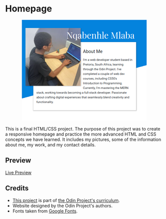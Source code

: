 # Homepage


<div align="center">
    <img src="./assets/images/homepage-preview.png" alt="Homepage" >
</div>

This is a final HTML/CSS project. The purpose of this project was to create a responsive homepage and practice the more advanced HTML and CSS concepts we have learned. It includes my pictures, some of the information about me, my work, and my contact details.

## Preview

[Live Preview](https://lindelwa.github.io/odin-homepage)

## Credits

- [This project](https://www.theodinproject.com/lessons/node-path-advanced-html-and-css-homepage) is part of [the Odin Project's curriculum](https://www.theodinproject.com).
- Website designed by the Odin Project's authors.
- Fonts taken from [Google Fonts](https://fonts.google.com).
